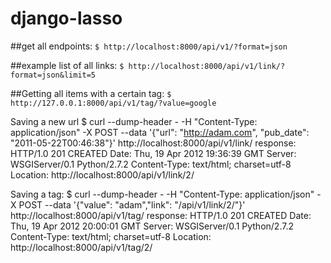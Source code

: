 django-lasso
============

##get all endpoints:
	`$ http://localhost:8000/api/v1/?format=json`

##example list of all links:
	`$ http://localhost:8000/api/v1/link/?format=json&limit=5`

##Getting all items with a certain tag:
	`$ http://127.0.0.1:8000/api/v1/tag/?value=google`



Saving a new url
	$ curl --dump-header - -H "Content-Type: application/json" -X POST --data '{"url": "http://adam.com", "pub_date": "2011-05-22T00:46:38"}' http://localhost:8000/api/v1/link/
response:
HTTP/1.0 201 CREATED
Date: Thu, 19 Apr 2012 19:36:39 GMT
Server: WSGIServer/0.1 Python/2.7.2
Content-Type: text/html; charset=utf-8
Location: http://localhost:8000/api/v1/link/2/



Saving a tag:
	$ curl --dump-header - -H "Content-Type: application/json" -X POST --data '{"value": "adam","link": "/api/v1/link/2/"}' http://localhost:8000/api/v1/tag/
response:
HTTP/1.0 201 CREATED
Date: Thu, 19 Apr 2012 20:00:01 GMT
Server: WSGIServer/0.1 Python/2.7.2
Content-Type: text/html; charset=utf-8
Location: http://localhost:8000/api/v1/tag/2/



